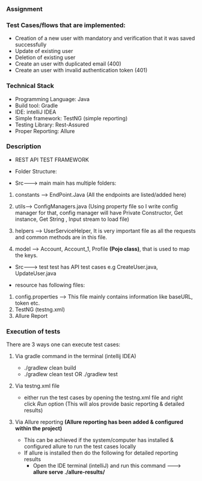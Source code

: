 ### Assignment


### Test Cases/flows that are implemented:
* Creation of a new user with mandatory and verification that it was saved successfully
* Update of existing user 
* Deletion of existing user
* Create an user with duplicated email (400)
* Create an user with invalid authentication token (401)

### Technical Stack

* Programming Language: Java
* Build tool: Gradle
* IDE: intelliJ IDEA
* Simple framework: TestNG (simple reporting)
* Testing Library: Rest-Assured
* Proper Reporting: Allure 

### Description

* REST API TEST FRAMEWORK

* Folder Structure:

* Src---> main
main has multiple folders:
1. constants --> EndPoint.Java (All the endpoints are listed/added here)

2. utils--> ConfigManagers.java (Using property file so I write config manager for that, config manager will have Private Constructor, Get instance, Get String , Input stream to load file)

3. helpers --> UserServiceHelper, It is very important file as all the requests and common methods are in this file.

4. model --> Account, Account_1, Profile **(Pojo class)**, that is used to map the keys.


* Src---> test
test has API test cases e.g CreateUser.java, UpdateUser.java

* resource has following files:
1. config.properties --> This file mainly contains information like baseURL, token etc.
2. TestNG (testng.xml)
3. Allure Report

### Execution of tests

There are 3 ways one can execute test cases:

1. Via gradle command in the terminal (intellij IDEA)
   * ./gradlew clean build
   * ./gradlew clean test OR  ./gradlew test

2. Via testng.xml file 
   * either run the test cases by opening the testng.xml file and right click *Run* option (This will alos provide basic reporting & detailed results)

3. Via Allure reporting **(Allure reporting has been added & configured within the project)**
   * This can be achieved if the system/computer has installed & configured allure to run the test cases locally
   * If allure is installed then do the following for detailed reporting results
       * Open the IDE terminal (intelliJ) and run this command ---> **allure serve ./allure-results/**